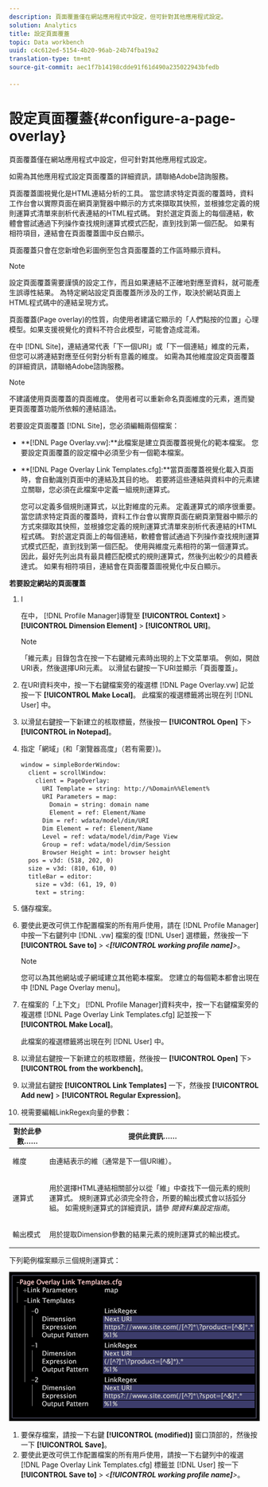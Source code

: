 ```yaml
---
description: 頁面覆蓋僅在網站應用程式中設定，但可針對其他應用程式設定。
solution: Analytics
title: 設定頁面覆蓋
topic: Data workbench
uuid: c4c612ed-5154-4b20-96ab-24b74fba19a2
translation-type: tm+mt
source-git-commit: aec1f7b14198cdde91f61d490a235022943bfedb

---
```



# 設定頁面覆蓋{#configure-a-page-overlay}

頁面覆蓋僅在網站應用程式中設定，但可針對其他應用程式設定。

如需為其他應用程式設定頁面覆蓋的詳細資訊，請聯絡Adobe諮詢服務。

頁面覆蓋圖視覺化是HTML連結分析的工具。 當您請求特定頁面的覆蓋時，資料工作台會以實際頁面在網頁瀏覽器中顯示的方式來擷取其快照，並根據您定義的規則運算式清單來剖析代表連結的HTML程式碼。 對於選定頁面上的每個連結，軟體會嘗試通過下列操作查找規則運算式模式匹配，直到找到第一個匹配。 如果有相符項目，連結會在頁面覆蓋圖中反白顯示。

頁面覆蓋只會在您新增色彩圖例至包含頁面覆蓋的工作區時顯示資料。

>[!NOTE]
>
>設定頁面覆蓋需要謹慎的設定工作，而且如果連結不正確地對應至資料，就可能產生誤導性結果。 為特定網站設定頁面覆蓋所涉及的工作，取決於網站頁面上HTML程式碼中的連結呈現方式。

頁面覆蓋(Page overlay)的性質，向使用者建議它顯示的「人們點按的位置」心理模型。如果支援視覺化的資料不符合此模型，可能會造成混淆。

在中 [!DNL Site]，連結通常代表「下一個URI」或「下一個連結」維度的元素，但您可以將連結對應至任何對分析有意義的維度。 如需為其他維度設定頁面覆蓋的詳細資訊，請聯絡Adobe諮詢服務。

>[!NOTE]
>
>不建議使用頁面覆蓋的頁面維度。 使用者可以重新命名頁面維度的元素，進而變更頁面覆蓋功能所依賴的連結語法。

若要設定頁面覆蓋 [!DNL Site]，您必須編輯兩個檔案：

* **[!DNL Page Overlay.vw]:**此檔案是建立頁面覆蓋視覺化的範本檔案。 您要設定頁面覆蓋的設定檔中必須至少有一個範本檔案。
* **[!DNL Page Overlay Link Templates.cfg]:**當頁面覆蓋視覺化載入頁面時，會自動識別頁面中的連結及其目的地。 若要將這些連結與資料中的元素建立關聯，您必須在此檔案中定義一組規則運算式。

   您可以定義多個規則運算式，以比對維度的元素。 定義運算式的順序很重要。 當您請求特定頁面的覆蓋時，資料工作台會以實際頁面在網頁瀏覽器中顯示的方式來擷取其快照，並根據您定義的規則運算式清單來剖析代表連結的HTML程式碼。 對於選定頁面上的每個連結，軟體會嘗試通過下列操作查找規則運算式模式匹配，直到找到第一個匹配。 使用與維度元素相符的第一個運算式。 因此，最好先列出具有最具體匹配模式的規則運算式，然後列出較少的具體表達式。 如果有相符項目，連結會在頁面覆蓋圖視覺化中反白顯示。

**若要設定網站的頁面覆蓋**

1. I

   在中， [!DNL Profile Manager]導覽至 **[!UICONTROL Context]** > **[!UICONTROL Dimension Element]** > **[!UICONTROL URI]**。

   >[!NOTE]
   >
   >「維元素」目錄包含在按一下右鍵維元素時出現的上下文菜單項。 例如，開啟URI表，然後選擇URI元素。 以滑鼠右鍵按一下URI並顯示「頁面覆蓋」。

1. 在URI資料夾中，按一下右鍵檔案旁的複選標 [!DNL Page Overlay.vw] 記並按一下 **[!UICONTROL Make Local]**。 此檔案的複選標籤將出現在列 [!DNL User] 中。
1. 以滑鼠右鍵按一下新建立的核取標籤，然後按一 **[!UICONTROL Open]** 下> **[!UICONTROL in Notepad]**。
1. 指定「網域」(和「瀏覽器高度」（若有需要）)。

   ```
   window = simpleBorderWindow: 
     client = scrollWindow: 
       client = PageOverlay: 
         URI Template = string: http://%Domain%%Element%
         URI Parameters = map: 
           Domain = string: domain name
           Element = ref: Element/Name
         Dim = ref: wdata/model/dim/URI
         Dim Element = ref: Element/Name
         Level = ref: wdata/model/dim/Page View
         Group = ref: wdata/model/dim/Session
         Browser Height = int: browser height
     pos = v3d: (518, 202, 0)
     size = v3d: (810, 610, 0)
     titleBar = editor: 
       size = v3d: (61, 19, 0)
       text = string: 
   ```

1. 儲存檔案。
1. 要使此更改可供工作配置檔案的所有用戶使用，請在 [!DNL Profile Manager]中按一下右鍵列中 [!DNL .vw] 檔案的復 [!DNL User] 選標籤，然後按一下 **[!UICONTROL Save to]** > *&lt;**[!UICONTROL working profile name]**>*。

   >[!NOTE]
   >
   >您可以為其他網站或子網域建立其他範本檔案。 您建立的每個範本都會出現在中 [!DNL Page Overlay menu]。

1. 在檔案的「上下文」 [!DNL Profile Manager]資料夾中，按一下右鍵檔案旁的複選標 [!DNL Page Overlay Link Templates.cfg] 記並按一下 **[!UICONTROL Make Local]**。

   此檔案的複選標籤將出現在列 [!DNL User] 中。

1. 以滑鼠右鍵按一下新建立的核取標籤，然後按一 **[!UICONTROL Open]** 下> **[!UICONTROL from the workbench]**。
1. 以滑鼠右鍵按 **[!UICONTROL Link Templates]** 一下，然後按 **[!UICONTROL Add new]** > **[!UICONTROL Regular Expression]**。
1. 視需要編輯LinkRegex向量的參數：

<table id="table_24DD4BB5009542F7BB1DA3318E2E6E2B"> 
 <thead> 
  <tr> 
   <th colname="col1" class="entry"> 對於此參數…… </th> 
   <th colname="col2" class="entry"> 提供此資訊…… </th> 
  </tr>
 </thead>
 <tbody> 
  <tr> 
   <td colname="col1"> <p>維度 </p> </td> 
   <td colname="col2"> <p>由連結表示的維（通常是下一個URI維）。 </p> </td> 
  </tr> 
  <tr> 
   <td colname="col1"> <p>運算式 </p> </td> 
   <td colname="col2"> <p>用於選擇HTML連結相關部分以從「維」中查找下一個元素的規則運算式。 規則運算式必須完全符合，所要的輸出模式會以括弧分組。 如需規則運算式的詳細資訊，請參 <i>閱資料集設定指南</i>。 </p> </td> 
  </tr> 
  <tr> 
   <td colname="col1"> <p>輸出模式 </p> </td> 
   <td colname="col2"> <p>用於提取Dimension參數的結果元素的規則運算式的輸出模式。 </p> </td> 
  </tr> 
 </tbody> 
</table>

下列範例檔案顯示三個規則運算式：

![](assets/cfg_PageOverlayLinkTemplates_Example.png)

1. 要保存檔案，請按一下右鍵 **[!UICONTROL (modified)]** 窗口頂部的，然後按一下 **[!UICONTROL Save]**。
1. 要使此更改可供工作配置檔案的所有用戶使用，請按一下右鍵列中的複選 [!DNL Page Overlay Link Templates.cfg] 標籤並 [!DNL User] 按一下 **[!UICONTROL Save to]** > *&lt;**[!UICONTROL working profile name]**>*。

